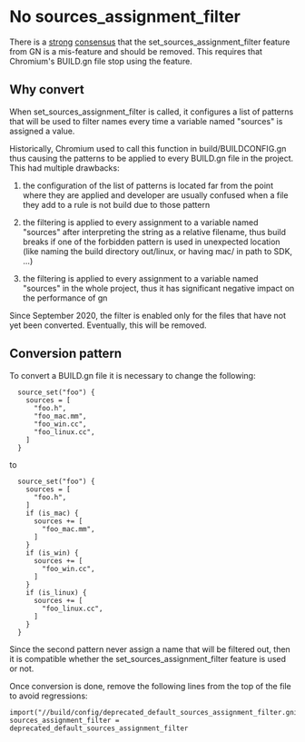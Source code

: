 # No sources_assignment_filter

There is a [strong][0] [consensus][1] that the set_sources_assignment_filter
feature from GN is a mis-feature and should be removed. This requires that
Chromium's BUILD.gn file stop using the feature.

## Why convert

When set_sources_assignment_filter is called, it configures a list of patterns
that will be used to filter names every time a variable named "sources" is
assigned a value.

Historically, Chromium used to call this function in build/BUILDCONFIG.gn thus
causing the patterns to be applied to every BUILD.gn file in the project. This
had multiple drawbacks:

1.  the configuration of the list of patterns is located far from the point
    where they are applied and developer are usually confused when a file
    they add to a rule is not build due to those pattern

2.  the filtering is applied to every assignment to a variable named "sources"
    after interpreting the string as a relative filename, thus build breaks if
    one of the forbidden pattern is used in unexpected location (like naming
    the build directory out/linux, or having mac/ in path to SDK, ...)

3.  the filtering is applied to every assignment to a variable named "sources"
    in the whole project, thus it has significant negative impact on the
    performance of gn

Since September 2020, the filter is enabled only for the files that have not
yet been converted. Eventually, this will be removed.

## Conversion pattern

To convert a BUILD.gn file it is necessary to change the following:

```
  source_set("foo") {
    sources = [
      "foo.h",
      "foo_mac.mm",
      "foo_win.cc",
      "foo_linux.cc",
    ]
  }
```

to

```
  source_set("foo") {
    sources = [
      "foo.h",
    ]
    if (is_mac) {
      sources += [
        "foo_mac.mm",
      ]
    }
    if (is_win) {
      sources += [
        "foo_win.cc",
      ]
    }
    if (is_linux) {
      sources += [
        "foo_linux.cc",
      ]
    }
  }
```

Since the second pattern never assign a name that will be filtered out, then
it is compatible whether the set_sources_assignment_filter feature is used or
not.

Once conversion is done, remove the following lines from the top of the file
to avoid regressions:

```
import("//build/config/deprecated_default_sources_assignment_filter.gni")
sources_assignment_filter = deprecated_default_sources_assignment_filter
```


[0]: https://groups.google.com/a/chromium.org/d/topic/chromium-dev/hyLuCU6g2V4/discussion
[1]: https://groups.google.com/a/chromium.org/d/topic/gn-dev/oQcYStl_WkI/discussion
